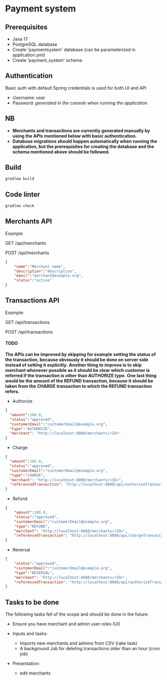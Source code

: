 # Payment system

## Prerequisites
- Java 17
- PostgreSQL database
- Create 'paymentsystem' database (can be parameterized in application.yml)
- Create 'payment_system' schema

## Authentication
Basic auth with default Spring credentials is used for both UI and API

- Username: user
- Password: _generated in the console when running the application_ 

## NB
- **Merchants and transactions are currently generated manually by using the APIs mentioned below with basic authentication.**
- **Database migrations should happen automatically when running the application, but the prerequisites for creating the database and the schema mentioned above should be followed.**

## Build
```java
gradlew build
```

## Code linter
```java
gradlew check
```

## Merchants API

Example

GET /api/merchants

POST /api/merchants

```json
{
    "name":"Merchant name",
    "description":"description",
    "email":"merchant@example.org",
    "status":"active"
}
```

## Transactions API

Example:

GET /api/transactions

POST /api/transactions

#### TODO
**The APIs can be improved by skipping for example setting the status of the transaction, because obviously it should be done on server side instead of setting it explicitly.**
**Another thing to improve is to skip merchant whenever possible as it should be clear which customer is referred if the transaction is other than AUTHORIZE type.**
**One last thing would be the amount of the REFUND transaction, because it should be taken from the CHARGE transaction to which the REFUND transaction refers.**

- Authorize
```json
{
  "amount":100.0,
  "status":"approved",
  "customerEmail":"customerEmail@example.org",
  "type":"AUTHORIZE",
  "merchant": "http://localhost:8080/merchants/<ID>"
}
```

- Charge
```json
{
  "amount":100.0,
  "status":"approved",
  "customerEmail":"customerEmail@example.org",
  "type":"CHARGE",
  "merchant": "http://localhost:8080/merchants/<ID>",
  "referencedTransaction": "http://localhost:8080/api/authorizeTransaction/<UUID>"
}
```

- Refund
```json
{
    "amount":100.0,
    "status":"approved",
    "customerEmail":"customerEmail@example.org",
    "type":"REFUND",
    "merchant": "http://localhost:8080/merchants/<ID>",
    "referencedTransaction": "http://localhost:8080/api/chargeTransaction/<UUID>"
}
```

- Reversal
```json
{
    "status":"approved",
    "customerEmail":"customerEmail@example.org",
    "type":"REVERSAL",
    "merchant": "http://localhost:8080/merchants/<ID>",
    "referencedTransaction": "http://localhost:8080/api/authorizeTransaction/<UUID>"
}
```

## Tasks to be done
The following tasks fell of the scope and should be done in the future:

- Ensure you have merchant and admin user roles (UI)
- Inputs and tasks:
  - Imports new merchants and admins from CSV (rake task)
  - A background Job for deleting transactions older than an hour (cron job)

- Presentation:
  - edit merchants



